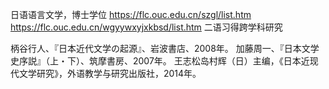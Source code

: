 日语语言文学，博士学位
https://flc.ouc.edu.cn/szgl/list.htm
https://flc.ouc.edu.cn/wgyywxyjxkbsd/list.htm
二语习得跨学科研究

柄谷行人、『日本近代文学の起源』、岩波書店、2008年。
加藤周一、『日本文学史序説』（上・下）、筑摩書房、2007年。
王志松岛村辉（日）主编，《日本近现代文学研究》，外语教学与研究出版社，2014年。
